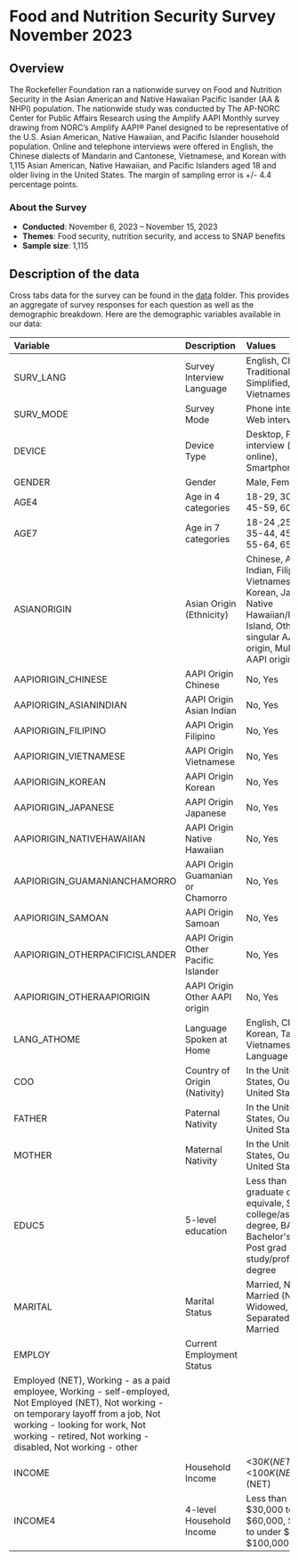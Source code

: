 # Food and Nutrition Security Survey November 2023

## Overview
The Rockefeller Foundation ran a nationwide survey on Food and Nutrition Security in the Asian American and Native Hawaiian Pacific Isander (AA & NHPI) population. The nationwide study was conducted by The AP-NORC Center for Public Affairs Research using the Amplify AAPI Monthly survey drawing from NORC’s Amplify AAPI® Panel designed to be representative of the U.S. Asian American, Native Hawaiian, and Pacific Islander household population. Online and telephone interviews were offered in English, the Chinese dialects of Mandarin and Cantonese, Vietnamese, and Korean with 1,115 Asian American, Native Hawaiian, and Pacific Islanders aged 18 and older living in the United States. The margin of sampling error is +/- 4.4 percentage points. 

### About the Survey
- **Conducted**: November 6, 2023 – November 15, 2023
- **Themes**: Food security, nutrition security, and access to SNAP benefits
- **Sample size**: 1,115

## Description of the data
Cross tabs data for the survey can be found in the [data](/data) folder. This provides an aggregate of survey responses for each question as well as the demographic breakdown. Here are the demographic variables available in our data:

|Variable|Description|Values|
|:---|:---|:---|
|SURV_LANG|Survey Interview Language|English, Chinese Traditional, Chinese Simplified, Korean, Vietnamese|
|SURV_MODE|Survey Mode|Phone interview, Web interview|
|DEVICE|Device Type|Desktop, Phone interview (not online), Smartphone, Tablet|
|GENDER|Gender|Male, Female|
|AGE4|Age in 4 categories|18-29, 30-44, 45-59, 60+|
|AGE7|Age in 7 categories|18-24 ,25-34, 35-44, 45-54, 55-64, 65-74,75+|
|ASIANORIGIN|Asian Origin (Ethnicity)|Chinese, Asian Indian, Filipino, Vietnamese, Korean, Japanese, Native Hawaiian/Pacific Island, Other singular AAPI origin, Multiple AAPI origins|
|AAPIORIGIN_CHINESE|AAPI Origin Chinese|No, Yes|
|AAPIORIGIN_ASIANINDIAN|AAPI Origin Asian Indian|No, Yes|
|AAPIORIGIN_FILIPINO|AAPI Origin Filipino|No, Yes|
|AAPIORIGIN_VIETNAMESE|AAPI Origin Vietnamese|No, Yes|
|AAPIORIGIN_KOREAN|AAPI Origin Korean|No, Yes|
|AAPIORIGIN_JAPANESE|AAPI Origin Japanese|No, Yes|
|AAPIORIGIN_NATIVEHAWAIIAN|AAPI Origin Native Hawaiian|No, Yes|
|AAPIORIGIN_GUAMANIANCHAMORRO|AAPI Origin Guamanian or Chamorro|No, Yes|
|AAPIORIGIN_SAMOAN|AAPI Origin Samoan|No, Yes|
|AAPIORIGIN_OTHERPACIFICISLANDER|AAPI Origin Other Pacific Islander|No, Yes|
|AAPIORIGIN_OTHERAAPIORIGIN|AAPI Origin Other AAPI origin|No, Yes|
|LANG_ATHOME|Language Spoken at Home|English, Chinese, Korean, Tagalog, Vietnamese, Other Language|
|COO|Country of Origin (Nativity)|In the United States, Outside the United States|
|FATHER|Paternal Nativity|In the United States, Outside the United States|
|MOTHER|Maternal Nativity|In the United States, Outside the United States|
|EDUC5|5-level education|Less than HS, HS graduate or equivale, Some college/associates degree, BA+ (NET), Bachelor's degree, Post grad study/professional degree|
|MARITAL|Marital Status|Married, Not Married (NET), Widowed, Divorced, Separated, Never Married|
|EMPLOY|Current Employment Status|
Employed (NET), Working - as a paid employee, Working - self-employed, Not Employed (NET), Not working - on temporary layoff from a job, Not working - looking for work, Not working - retired, Not working - disabled, Not working - other|
|INCOME|Household Income|<$30K (NET),$60K-<$100K (NET),$100K+ (NET)|
|INCOME4|4-level Household Income|Less than $30,000, $30,000 to under $60,000, $60,000 to under $100,000, $100,000 or more|


